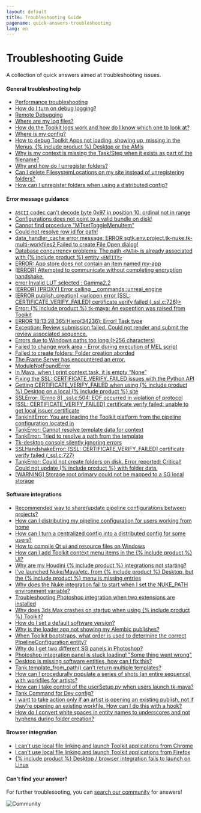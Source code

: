 ```yaml
---
layout: default
title: Troubleshooting Guide
pagename: quick-answers-troubleshooting
lang: en
---
```


Troubleshooting Guide
===

A collection of quick answers aimed at troubleshooting issues.

#### General troubleshooting help

- [Performance troubleshooting](./troubleshooting/performance-troubleshooting.md)
- [How do I turn on debug logging?](./troubleshooting/turn-debug-logging-on.md)
- [Remote Debugging](https://community.shotgridsoftware.com/t/remote-debugging/3869)
- [Where are my log files?](./troubleshooting/where-are-my-log-files.md)
- [How do the Toolkit logs work and how do I know which one to look at?](https://community.shotgridsoftware.com/t/how-do-the-toolkit-logs-work-and-how-do-i-know-which-one-to-look-at/6721)
- [Where is my config?](https://community.shotgridsoftware.com/t/ive-asked-a-client-for-their-config-but-they-dont-know-where-it-is/6729)
- [How to debug Toolkit Apps not loading, showing up, missing in the Menus, {% include product %} Desktop or the AMIs](https://community.shotgridsoftware.com/t/how-to-debug-toolkit-apps-not-loading-showing-up-missing-in-the-menus-shotgun-desktop-or-the-amis/6739)
- [Why is my context is missing the Task/Step when it exists as part of the filename?](./troubleshooting/context-missing-task-step.md)
- [Why and how do I unregister folders?](https://community.shotgridsoftware.com/t/toolkit-episode-sequence-shot-task/4604)
- [Can I delete FilesystemLocations on my site instead of unregistering folders?](https://community.shotgridsoftware.com/t/unregistering-folders-in-tank-vs-moving-file-system-locations-to-trash/536)
- [How can I unregister folders when using a distributed config?](https://community.shotgridsoftware.com/t/how-can-i-unregister-folders-when-using-a-distributed-config)

#### Error message guidance
- [`ASCII` codec can’t decode byte 0x97 in position 10: ordinal not in range](./troubleshooting/ascii-error-message.md)
- [Configurations does not point to a valid bundle on disk!](./troubleshooting/configurations-does-not-point-to-valid-bundle-on-disk.md)
- [Cannot find procedure "MTsetToggleMenuItem"](./troubleshooting/mtsettogglemenuitem-error-message.md)
- [Could not resolve row id for path!](./troubleshooting/row-id-error-message.md)
- [data_handler_cache error message: ERROR sgtk.env.project.tk-nuke.tk-multi-workfiles2 Failed to create File Open dialog!](./troubleshooting/data-handler-cache-error-message.md)
- [Database concurrency problems: The path `<PATH>` is already associated with {% include product %} entity `<ENTITY>`](./troubleshooting/path-associated-error-message.md)
- [ERROR: App store does not contain an item named my-app](./troubleshooting/myapp-appstore-error-message.md)
- [[ERROR] Attempted to communicate without completing encryption handshake.](./troubleshooting/encryption-handshake-error-message.md)
- [error Invalid LUT selected : Gamma2.2](./troubleshooting/invalid-lut-error-message.md)
- [[ERROR] [PROXY] Error calling __commands::unreal_engine](./troubleshooting/unreal-proxy-error-message.md)
- [[ERROR publish_creation] <urlopen error [SSL: CERTIFICATE_VERIFY_FAILED] certificate verify failed (_ssl.c:726)>](./troubleshooting/publish-certificate-fail-error-message.md)
- [Error: {% include product %} tk-maya: An exception was raised from Toolkit](./troubleshooting/tk-maya-exception-error-message.md)
- [ERROR 18:13:28.365:Hiero(34236): Error! Task type](./troubleshooting/hiero-task-type-error-message.md)
- [Exception: Review submission failed. Could not render and submit the review associated sequence.](./troubleshooting/review-submission-error-message.md)
- [Errors due to Windows paths too long (>256 characters)](./troubleshooting/paths-long-error-message.md)
- [Failed to change work area - Error during execution of MEL script](./troubleshooting/error-during-execution-mel-script.md)
- [Failed to create folders: Folder creation aborded](./troubleshooting/folder-creation-aborded.md)
- [The Frame Server has encountered an error.](./troubleshooting/frame-server-error.md)
- [ModuleNotFoundError](./troubleshooting/modulenotfounderror-error.md)
- [In Maya, when I print context.task, it is empty “None”](./troubleshooting/maya-context-task-empty-none-error.md)
- [Fixing the SSL: CERTIFICATE_VERIFY_FAILED issues with the Python API](./troubleshooting/fix-ssl-certificate-verify-failed.md)
- [Getting CERTIFICATE_VERIFY_FAILED when using {% include product %} Desktop on a local {% include product %} site](./troubleshooting/certificate-fail-local-error-message.md)
- [SSLError: [Errno 8] _ssl.c:504: EOF occurred in violation of protocol](./troubleshooting/eof-occurred-violation-protocol-tls.md)
- [[SSL: CERTIFICATE_VERIFY_FAILED] certificate verify failed: unable to get local issuer certificate](./troubleshooting/unable-to-get-local-issuer-certificate-error.md)
- [TankInitError: You are loading the Toolkit platform from the pipeline configuration located in](./troubleshooting/tankinit-error-pipeline-config-located-in.md)
- [TankError: Cannot resolve template data for context](./troubleshooting/tankerror-cannot-resolve-template-data-error.md)
- [TankError: Tried to resolve a path from the template](./troubleshooting/tankerror-tried-to-resolve-a-path.md)
- [Tk-desktop console silently ignoring errors](./troubleshooting/tk-desktop-console-silently-ignoring-errors.md)
- [SSLHandshakeError: [SSL: CERTIFICATE_VERIFY_FAILED] certificate verify failed (_ssl.c:727)](./troubleshooting/sslhandshakeerror-ssl-certificate-verify-failed.md)
- [TankError: Could not create folders on disk. Error reported: Critical! Could not update {% include product %} with folder data.](./troubleshooting/could-not-update-with-folder-data.md)
- [[WARNING] Storage root primary could not be mapped to a SG local storage](./troubleshooting/storage-root-primary-error-message.md) 


#### Software integrations
- [Recommended way to share/update pipeline configurations between projects?](https://community.shotgridsoftware.com/t/recommended-way-to-share-update-pipeline-configurations-between-projects/5609)
- [How can I distributing my pipeline configuration for users working from home](https://community.shotgridsoftware.com/t/distributing-your-pipeline-configuration-to-users-working-from-home/7910)
- [How can I turn a centralized config into a distributed config for some users?](https://community.shotgridsoftware.com/t/turning-a-centralized-config-into-a-distributed-config-for-some-users/7744)
- [How to compile Qt ui and resource files on Windows](https://community.shotgridsoftware.com/t/how-to-compile-qt-ui-and-resource-files-on-windows/7099)
- [How can I add Toolkit context menu items in the {% include product %} UI?](https://community.shotgridsoftware.com/t/toolkit-context-menu-items/8426)
- [Why are my Houdini {% include product %} integrations not starting?](./troubleshooting/houdini-integrations-not-starting.md)
- [I've launched Nuke/Maya/etc. from {% include product %} Desktop, but the {% include product %} menu is missing entries](./troubleshooting/menu-entries-missing-in-launched-dcc.md)
- [Why does the Nuke integration fail to start when I set the NUKE_PATH environment variable?](./troubleshooting/nuke-path-environment-variable.md)
- [Troubleshooting Photoshop integration when two extensions are installed](./troubleshooting/two-photoshop-shotgun-extensions.md)
- [Why does 3ds Max crashes on startup when using {% include product %} Toolkit?](./troubleshooting/3dsmax-crashes-on-startup.md)
- [How do I set a default software version?](https://community.shotgridsoftware.com/t/setting-a-default-software-version/1116)
- [Why is the loader app not showing my Alembic publishes?](https://community.shotgridsoftware.com/t/why-is-the-loader-app-not-showing-my-alembic-publishes/906)
- [When Toolkit bootstraps, what order is used to determine the correct PipelineConfiguration entity?](https://community.shotgridsoftware.com/t/when-toolkit-bootstraps-what-order-is-used-to-determine-the-correct-pipelineconfiguration-entity/7400)
- [Why do I get two different SG panels in Photoshop?](https://community.shotgridsoftware.com/t/why-do-i-get-two-different-sg-panels-in-photoshop/6976)
- [Photoshop integration panel is stuck loading! "Some thing went wrong"](https://community.shotgridsoftware.com/t/photoshop-integration-panel-is-stuck-loading-some-thing-went-wrong/6977)
- [Desktop is missing software entities, how can I fix this?](https://community.shotgridsoftware.com/t/shotgun-deskop-missing-software-entities-help/858)
- [Tank.template_from_path() can't return multiple templates?](https://community.shotgridsoftware.com/t/tank-template-from-path-cant-return-multiple-templates/614)
- [How can I procedurally populate a series of shots (an entire sequence) with workfiles for artists?](https://community.shotgridsoftware.com/t/create-first-maya-workfile/3029)
- [How can I take control of the userSetup.py when users launch tk-maya?](https://community.shotgridsoftware.com/t/maya-usersetup-py/3993)
- [Tank Command for Dev config?](https://community.shotgridsoftware.com/t/tank-command-for-dev-config/3373)
- [I want to take action only if an artist is opening an existing publish, not if they’re opening an existing workfile. How can I do this with a hook?](https://community.shotgridsoftware.com/t/open-from-publish-in-tk-multi-workfiles2-scene-operation-hooks/352)
- [How do I convert white spaces in entity names to underscores and not hyphens during folder creation?](https://community.shotgridsoftware.com/t/how-do-i-convert-white-spaces-in-entity-names-to-underscores-and-not-hyphens-during-folder-creation/48)

#### Browser integration
- [I can't use local file linking and launch Toolkit applications from Chrome](./troubleshooting/cant-use-file-linking-toolkit-app-chrome.md)
- [I can't use local file linking and launch Toolkit applications from Firefox](./troubleshooting/cant-use-file-linking-toolkit-app-firefox.md)
- [{% include product %} Desktop / browser integration fails to launch on Linux](./troubleshooting/browser-integration-fails-linux.md)

#### Can't find your answer?
For further troublesooting, you can [search our community](https://community.shotgridsoftware.com) for answers!

![Community](images/search_community.gif)
